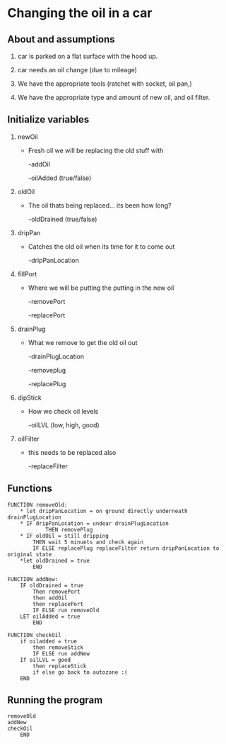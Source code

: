 # Changing the oil in a car

## About and assumptions
1. car is parked on a flat surface with the hood up.

2. car needs an oil change (due to mileage)

3. We have the appropriate tools (ratchet with socket, oil pan,)

4. We have the appropriate type and amount of new oil, and oil filter.

## Initialize variables

1. newOil
    * Fresh oil we will be replacing the old stuff with
    
        -addOil
        
        -oilAdded (true/false)

2. oldOil

    * The oil thats being replaced... its been how long?
    
        -oldDrained (true/false)

3. dripPan

    * Catches the old oil when its time for it to come out
    
        -dripPanLocation

4. fillPort
    * Where we will be putting the putting in the new oil
    
        -removePort
        
        -replacePort
        
5. drainPlug

    * What we remove to get the old oil out
    
        -drainPlugLocation
        
        -removeplug
        
        -replacePlug
        
6. dipStick

    * How we check oil levels
    
        -oilLVL (low, high, good)
        
7. oilFilter

    * this needs to be replaced also
    
        -replaceFilter
        
## Functions

```
FUNCTION removeOld:
    * let dripPanLocation = on ground directly underneath drainPlugLocation
    * IF dripPanLocation = undear drainPlugLocation
            THEN removePlug
    * IF oldOil = still dripping
        THEN wait 5 minuets and check again
        IF ELSE replacePlug replaceFilter return dripPanLocation to original state
    *let oldDrained = true
        END

FUNCTION addNew:
    IF oldDrained = true
        Then removePort
        then addOil
        then replacePort
        IF ELSE run removeOld
    LET oilAdded = true
        END

FUNCTION checkOil
    if oiladded = true
        then removeStick
        IF ELSE run addNew
    If oilLVL = good 
        then replaceStick
        if else go back to autozone :(
    END
```
## Running the program
```
removeOld
addNew
checkOil
    END
```



